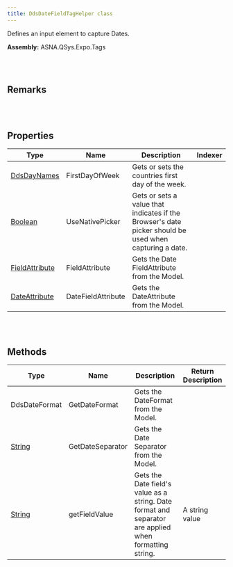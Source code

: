 ```yaml
---
title: DdsDateFieldTagHelper class
---
```


Defines an input element to capture Dates.

**Assembly:** ASNA.QSys.Expo.Tags

<br>
<br>

## Remarks

<br>
<br>

## Properties

| Type | Name | Description | Indexer
| --- | --- | --- | --- 
| [DdsDayNames](/reference/asna-qsys-expo/expo-tags/dds-date-field-tag-helper/dds-day-names.html) | FirstDayOfWeek | Gets or sets the countries first day of the week. | 
| [Boolean](https://docs.microsoft.com/en-us/dotnet/api/system.boolean?view=net-5.0) | UseNativePicker | Gets or sets a value that indicates if the Browser's date picker should be used when capturing a date. | 
| [FieldAttribute](/reference/asna-qsys-expo/expo-model/field-attribute.html) | FieldAttribute | Gets the Date FieldAttribute from the Model. | 
| [DateAttribute](/reference/asna-qsys-expo/expo-model/date-attribute.html) | DateFieldAttribute | Gets the DateAttribute from the Model. | 

<br>
<br>

## Methods

| Type | Name | Description | Return Description 
| --- | --- | --- | --- 
| DdsDateFormat | GetDateFormat | Gets the DateFormat from the Model. | 
| [String](https://docs.microsoft.com/en-us/dotnet/api/system.string?view=net-5.0) | GetDateSeparator | Gets the Date Separator from the Model. | 
| [String](https://docs.microsoft.com/en-us/dotnet/api/system.string?view=net-5.0) | getFieldValue | Gets the Date field's value as a string. Date format and separator are applied when formatting string. | A string value

<br>
<br>

